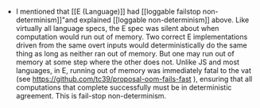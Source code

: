 - I mentioned that [[E (Language)]] had [[loggable failstop non-determinism]]"and explained [[loggable non-determinism]] above. Like virtually all language specs, the E spec was silent about when computation would run out of memory. Two correct E implementations driven from the same overt inputs would deterministically do the same thing as long as neither ran out of memory. But one may run out of memory at some step where the other does not. Unlike JS and most languages, in E, running out of memory was immediately fatal to the vat (see https://github.com/tc39/proposal-oom-fails-fast ), ensuring that all computations that complete successfully must be in deterministic agreement. This is fail-stop non-determinism.
